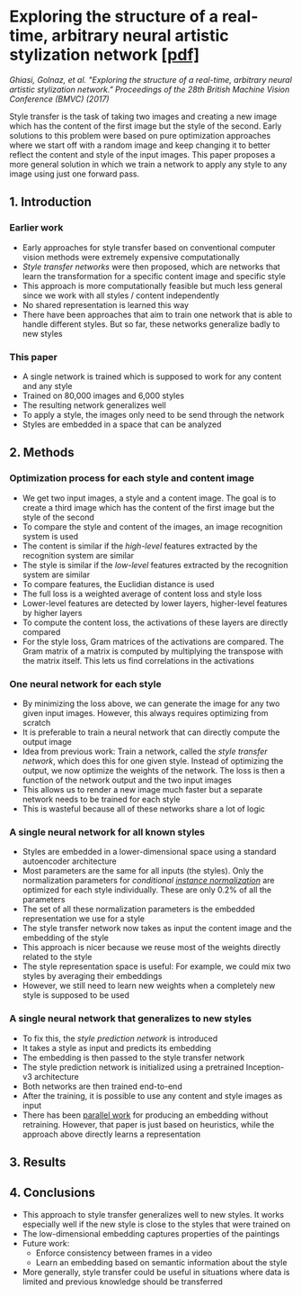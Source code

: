 # Exploring the structure of a real-time, arbitrary neural artistic stylization network [[pdf]](https://arxiv.org/pdf/1705.06830.pdf)

*Ghiasi, Golnaz, et al. "Exploring the structure of a real-time, arbitrary neural artistic stylization network." Proceedings of the 28th British Machine Vision Conference (BMVC) (2017)*

Style transfer is the task of taking two images and creating a new image which has the content of the first image but the style of the second.
Early solutions to this problem were based on pure optimization approaches where we start off with a random image and keep changing it to better reflect the content and style of the input images.
This paper proposes a more general solution in which we train a network to apply any style to any image using just one forward pass.

## 1. Introduction

### Earlier work

- Early approaches for style transfer based on conventional computer vision methods were extremely expensive computationally
- *Style transfer networks* were then proposed, which are networks that learn the transformation for a specific content image and specific style
- This approach is more computationally feasible but much less general since we work with all styles / content independently
- No shared representation is learned this way
- There have been approaches that aim to train one network that is able to handle different styles. But so far, these networks generalize badly to new styles

### This paper

- A single network is trained which is supposed to work for any content and any style
- Trained on 80,000 images and 6,000 styles
- The resulting network generalizes well
- To apply a style, the images only need to be send through the network
- Styles are embedded in a space that can be analyzed

## 2. Methods

### Optimization process for each style and content image

- We get two input images, a style and a content image. The goal is to create a third image which has the content of the first image but the style of the second
- To compare the style and content of the images, an image recognition system is used
- The content is similar if the *high-level* features extracted by the recognition system are similar
- The style is similar if the *low-level* features extracted by the recognition system are similar
- To compare features, the Euclidian distance is used
- The full loss is a weighted average of content loss and style loss
- Lower-level features are detected by lower layers, higher-level features by higher layers
- To compute the content loss, the activations of these layers are directly compared
- For the style loss, Gram matrices of the activations are compared. The Gram matrix of a matrix is computed by multiplying the transpose with the matrix itself. This lets us find correlations in the activations

### One neural network for each style

- By minimizing the loss above, we can generate the image for any two given input images. However, this always requires optimizing from scratch
- It is preferable to train a neural network that can directly compute the output image
- Idea from previous work: Train a network, called the *style transfer network*, which does this for one given style. Instead of optimizing the output, we now optimize the weights of the network. The loss is then a function of the network output and the two input images
- This allows us to render a new image much faster but a separate network needs to be trained for each style
- This is wasteful because all of these networks share a lot of logic

### A single neural network for all known styles

- Styles are embedded in a lower-dimensional space using a standard autoencoder architecture
- Most parameters are the same for all inputs (the styles). Only the normalization parameters for *conditional [instance normalization](https://arxiv.org/abs/1607.08022)* are optimized for each style individually. These are only 0.2% of all the parameters
- The set of all these normalization parameters is the embedded representation we use for a style
- The style transfer network now takes as input the content image and the embedding of the style
- This approach is nicer because we reuse most of the weights directly related to the style
- The style representation space is useful: For example, we could mix two styles by averaging their embeddings
- However, we still need to learn new weights when a completely new style is supposed to be used

### A single neural network that generalizes to new styles

- To fix this, the *style prediction network* is introduced
- It takes a style as input and predicts its embedding
- The embedding is then passed to the style transfer network
- The style prediction network is initialized using a pretrained Inception-v3 architecture
- Both networks are then trained end-to-end
- After the training, it is possible to use any content and style images as input
- There has been [parallel work](https://arxiv.org/abs/1703.06868) for producing an embedding without retraining. However, that paper is just based on heuristics, while the approach above directly learns a representation

## 3. Results

## 4. Conclusions

- This approach to style transfer generalizes well to new styles. It works especially well if the new style is close to the styles that were trained on
- The low-dimensional embedding captures properties of the paintings
- Future work:
  - Enforce consistency between frames in a video
  - Learn an embedding based on semantic information about the style
- More generally, style transfer could be useful in situations where data is limited and previous knowledge should be transferred
